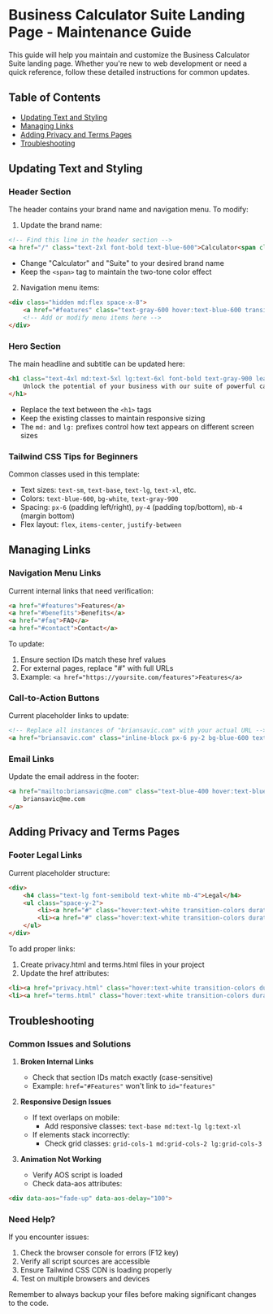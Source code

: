 # Business Calculator Suite Landing Page - Maintenance Guide

This guide will help you maintain and customize the Business Calculator Suite landing page. Whether you're new to web development or need a quick reference, follow these detailed instructions for common updates.

## Table of Contents
- [Updating Text and Styling](#updating-text-and-styling)
- [Managing Links](#managing-links)
- [Adding Privacy and Terms Pages](#adding-privacy-and-terms-pages)
- [Troubleshooting](#troubleshooting)

## Updating Text and Styling

### Header Section
The header contains your brand name and navigation menu. To modify:

1. Update the brand name:
```html
<!-- Find this line in the header section -->
<a href="/" class="text-2xl font-bold text-blue-600">Calculator<span class="text-gray-800">Suite</span></a>
```
- Change "Calculator" and "Suite" to your desired brand name
- Keep the `<span>` tag to maintain the two-tone color effect

2. Navigation menu items:
```html
<div class="hidden md:flex space-x-8">
    <a href="#features" class="text-gray-600 hover:text-blue-600 transition-colors duration-300">Features</a>
    <!-- Add or modify menu items here -->
</div>
```

### Hero Section
The main headline and subtitle can be updated here:
```html
<h1 class="text-4xl md:text-5xl lg:text-6xl font-bold text-gray-900 leading-tight mb-6">
    Unlock the potential of your business with our suite of powerful calculators
</h1>
```
- Replace the text between the `<h1>` tags
- Keep the existing classes to maintain responsive sizing
- The `md:` and `lg:` prefixes control how text appears on different screen sizes

### Tailwind CSS Tips for Beginners
Common classes used in this template:
- Text sizes: `text-sm`, `text-base`, `text-lg`, `text-xl`, etc.
- Colors: `text-blue-600`, `bg-white`, `text-gray-900`
- Spacing: `px-6` (padding left/right), `py-4` (padding top/bottom), `mb-4` (margin bottom)
- Flex layout: `flex`, `items-center`, `justify-between`

## Managing Links

### Navigation Menu Links
Current internal links that need verification:
```html
<a href="#features">Features</a>
<a href="#benefits">Benefits</a>
<a href="#faq">FAQ</a>
<a href="#contact">Contact</a>
```
To update:
1. Ensure section IDs match these href values
2. For external pages, replace "#" with full URLs
3. Example: `<a href="https://yoursite.com/features">Features</a>`

### Call-to-Action Buttons
Current placeholder links to update:
```html
<!-- Replace all instances of "briansavic.com" with your actual URL -->
<a href="briansavic.com" class="inline-block px-6 py-2 bg-blue-600 text-white rounded-full">
```

### Email Links
Update the email address in the footer:
```html
<a href="mailto:briansavic@me.com" class="text-blue-400 hover:text-blue-300">
    briansavic@me.com
</a>
```

## Adding Privacy and Terms Pages

### Footer Legal Links
Current placeholder structure:
```html
<div>
    <h4 class="text-lg font-semibold text-white mb-4">Legal</h4>
    <ul class="space-y-2">
        <li><a href="#" class="hover:text-white transition-colors duration-300">Privacy Policy</a></li>
        <li><a href="#" class="hover:text-white transition-colors duration-300">Terms of Service</a></li>
    </ul>
</div>
```

To add proper links:
1. Create privacy.html and terms.html files in your project
2. Update the href attributes:
```html
<li><a href="privacy.html" class="hover:text-white transition-colors duration-300">Privacy Policy</a></li>
<li><a href="terms.html" class="hover:text-white transition-colors duration-300">Terms of Service</a></li>
```

## Troubleshooting

### Common Issues and Solutions

1. **Broken Internal Links**
   - Check that section IDs match exactly (case-sensitive)
   - Example: `href="#Features"` won't link to `id="features"`

2. **Responsive Design Issues**
   - If text overlaps on mobile:
     - Add responsive classes: `text-base md:text-lg lg:text-xl`
   - If elements stack incorrectly:
     - Check grid classes: `grid-cols-1 md:grid-cols-2 lg:grid-cols-3`

3. **Animation Not Working**
   - Verify AOS script is loaded
   - Check data-aos attributes:
```html
<div data-aos="fade-up" data-aos-delay="100">
```

### Need Help?
If you encounter issues:
1. Check the browser console for errors (F12 key)
2. Verify all script sources are accessible
3. Ensure Tailwind CSS CDN is loading properly
4. Test on multiple browsers and devices

Remember to always backup your files before making significant changes to the code.